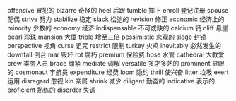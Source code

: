 offensive 冒犯的
bizarre 奇怪的
heel 后跟
tumble 摔下
enroll 登记注册
spouse 配偶
strive 努力
stabilize 稳定
slack 松弛的
revision 修正
economic 经济上的
minority 少数的
economy 经济
indispensable 不可或缺的
calcium 钙
cliff 悬崖
pearl 珍珠
mansion 大厦
triple 增至三倍
pessimistic 悲观的
siege 封锁
perspective 视角
curse 诅咒
restrict 限制
turkey 火鸡
inevitably 必然发生的
downfall 倒台
mar 毁坏
rot 腐朽
premium 保险费
hose 水管
cathedral 大教堂
crew 乘务人员
brace 绷紧
mediate 调解
versatile 多才多艺的
prominent 显眼的
cosmonaut 宇航员
expenditure 经费
loom 隐约
thrill 使兴奋
litter 垃圾
exert 运用
disregard 忽视
kin 亲属
shrink 减少
diligent 勤奋的
indicative 表示的
proficient 熟练的
disorder 失调